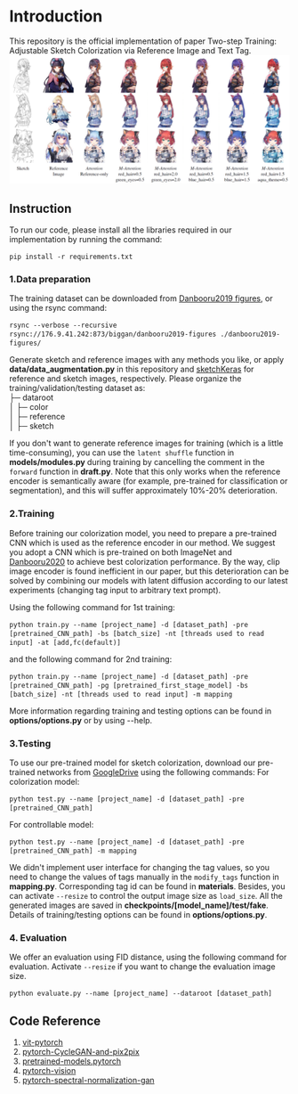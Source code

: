 # Introduction
This repository is the official implementation of paper Two-step Training: Adjustable Sketch Colorization via Reference Image and Text Tag.
![overview](figure.png)
## Instruction
To run our code, please install all the libraries required in our implementation by running the command:
```
pip install -r requirements.txt
```
### 1.Data preparation
The training dataset can be downloaded from [Danbooru2019 figures](https://www.gwern.net/Crops#danbooru2019-figures), or using the rsync command:
```
rsync --verbose --recursive rsync://176.9.41.242:873/biggan/danbooru2019-figures ./danbooru2019-figures/
```
Generate sketch and reference images with any methods you like, or apply __data/data_augmentation.py__ in this repository and [sketchKeras](https://github.com/lllyasviel/sketchKeras) for reference and sketch images, respectively.
Please organize the training/validation/testing dataset as:  
├─ dataroot   
│  ├─ color  
│  ├─ reference  
│  ├─ sketch  

If you don't want to generate reference images for training (which is a little time-consuming), you can use the `latent shuffle` function in __models/modules.py__ during training by cancelling the comment in the `forward` function  in __draft.py__. Note that this only works when the reference encoder is semantically aware (for example, pre-trained for classification or segmentation), and this will suffer approximately 10%-20% deterioration.
 
### 2.Training 
Before training our colorization model, you need to prepare a pre-trained CNN which is used as the reference encoder in our method. We suggest you adopt a CNN which is pre-trained on both ImageNet and [Danbooru2020](https://www.gwern.net/Danbooru2021#danbooru2020) to achieve best colorization performance. By the way, clip image encoder is found inefficient in our paper, but this deterioration can be solved by combining our models with latent diffusion according to our latest experiments (changing tag input to arbitrary text prompt).

Using the following command for 1st training:
```
python train.py --name [project_name] -d [dataset_path] -pre [pretrained_CNN_path] -bs [batch_size] -nt [threads used to read input] -at [add,fc(default)]
```
and the following command for 2nd training:
```
python train.py --name [project_name] -d [dataset_path] -pre [pretrained_CNN_path] -pg [pretrained_first_stage_model] -bs [batch_size] -nt [threads used to read input] -m mapping
```
More information regarding training and testing options can be found in __options/options.py__ or by using --help.

### 3.Testing
To use our pre-trained model for sketch colorization, download our pre-trained networks from [GoogleDrive]() using the following commands:
For colorization model:
```
python test.py --name [project_name] -d [dataset_path] -pre [pretrained_CNN_path] 
```
For controllable model:
```
python test.py --name [project_name] -d [dataset_path] -pre [pretrained_CNN_path] -m mapping
```
We didn't implement user interface for changing the tag values, so you need to change the values of tags manually in the `modify_tags` function in __mapping.py__. Corresponding tag id can be found in __materials__. Besides, you can activate `--resize` to control the output image size as `load_size`. All the generated images are saved in __checkpoints/[model_name]/test/fake__. Details of training/testing options can be found in __options/options.py__.

### 4. Evaluation
We offer an evaluation using FID distance, using the following command for evaluation. Activate `--resize` if you want to change the evaluation image size.
```
python evaluate.py --name [project_name] --dataroot [dataset_path]
```
## Code Reference
1. [vit-pytorch](https://github.com/lucidrains/vit-pytorch)
2. [pytorch-CycleGAN-and-pix2pix](https://github.com/junyanz/pytorch-CycleGAN-and-pix2pix)
3. [pretrained-models.pytorch](https://github.com/Cadene/pretrained-models.pytorch)
4. [pytorch-vision](https://github.com/pytorch/vision)
5. [pytorch-spectral-normalization-gan](https://github.com/christiancosgrove/pytorch-spectral-normalization-gan)
